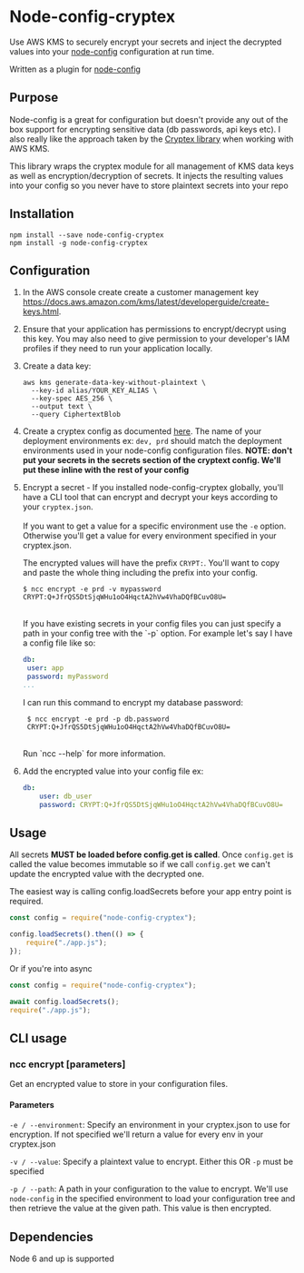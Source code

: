 # Node-config-cryptex

Use AWS KMS to securely encrypt your secrets and inject the decrypted values into your [node-config](https://github.com/lorenwest/node-config) configuration at run time.

Written as a plugin for [node-config](https://github.com/lorenwest/node-config)

## Purpose

Node-config is a great for configuration but doesn't provide any out of the box support for encrypting sensitive data (db passwords, api keys etc).  I also really like the approach taken by the [Cryptex library](https://github.com/TomFrost/Cryptex) when working with AWS KMS.

This library wraps the cryptex module for all management of KMS data keys as well as encryption/decryption of secrets.  It injects the resulting values into your config so you never have to store plaintext secrets into your repo

## Installation

```
npm install --save node-config-cryptex
npm install -g node-config-cryptex
```

## Configuration

1. In the AWS console create create a customer management key https://docs.aws.amazon.com/kms/latest/developerguide/create-keys.html.
2. Ensure that your application has permissions to encrypt/decrypt using this key.  You may also need to give permission to your developer's IAM profiles if they need to run your application locally.

3. Create a data key:
    ```
    aws kms generate-data-key-without-plaintext \
      --key-id alias/YOUR_KEY_ALIAS \
      --key-spec AES_256 \
      --output text \
      --query CiphertextBlob
    ```
4. Create a cryptex config as documented [here](https://github.com/TomFrost/Cryptex/blob/master/README.md#5-save-your-secrets). The name of your deployment environments ex: `dev, prd` should match the deployment environments used in your node-config configuration files.  **NOTE: don't put your secrets in the secrets section of the cryptext config. We'll put these inline with the rest of your config**
5. Encrypt a secret -
    If you installed node-config-cryptex globally, you'll have a CLI tool that can encrypt and decrypt your keys according to your `cryptex.json`. <br/>
        <br/>
        If you want to get a value for a specific environment use the `-e` option. Otherwise you'll get a value for every environment specified in your cryptex.json.

    The encrypted values will have the prefix `CRYPT:`. You'll want to copy and paste the whole thing including the prefix into your config.

    ```
    $ ncc encrypt -e prd -v mypassword
    CRYPT:Q+JfrQS5DtSjqWHu1oO4HqctA2hVw4VhaDQfBCuvO8U=
    ```
    <br/>
   If you have existing secrets in your config files you can just specify a path in your config tree with the `-p` option. For example let's say I have a config file like so:

   ```yml
   db:
    user: app
    password: myPassword
   ...
   ```

   I can run this command to encrypt my database password:

   ```
    $ ncc encrypt -e prd -p db.password
    CRYPT:Q+JfrQS5DtSjqWHu1oO4HqctA2hVw4VhaDQfBCuvO8U=
   ```

    <br/>
    Run `ncc --help` for more information.

6. Add the encrypted value into your config file ex:
    ```yml
    db:
        user: db_user
        password: CRYPT:Q+JfrQS5DtSjqWHu1oO4HqctA2hVw4VhaDQfBCuvO8U=
    ```

## Usage
All secrets **MUST be loaded before config.get is called**. Once `config.get` is called the value becomes immutable so if we call `config.get` we can't update the encrypted value with the decrypted one.

The easiest way is calling config.loadSecrets before your app entry point is required.

```js
const config = require("node-config-cryptex");

config.loadSecrets().then(() => {
    require("./app.js");
});
```

Or if you're into async

```js
const config = require("node-config-cryptex");

await config.loadSecrets();
require("./app.js");
```

## CLI usage

### ncc encrypt [parameters]

Get an encrypted value to store in your configuration files.

#### Parameters

`-e / --environment`: Specify an environment in your cryptex.json to use for encryption. If not specified we'll return a value for every env in your cryptex.json

`-v / --value`: Specify a plaintext value to encrypt. Either this OR `-p` must be specified

`-p / --path`: A path in your configuration to the value to encrypt. We'll use `node-config` in the specified environment to load your configuration tree and then retrieve the value at the given path. This value is then encrypted.



## Dependencies

Node 6 and up is supported


